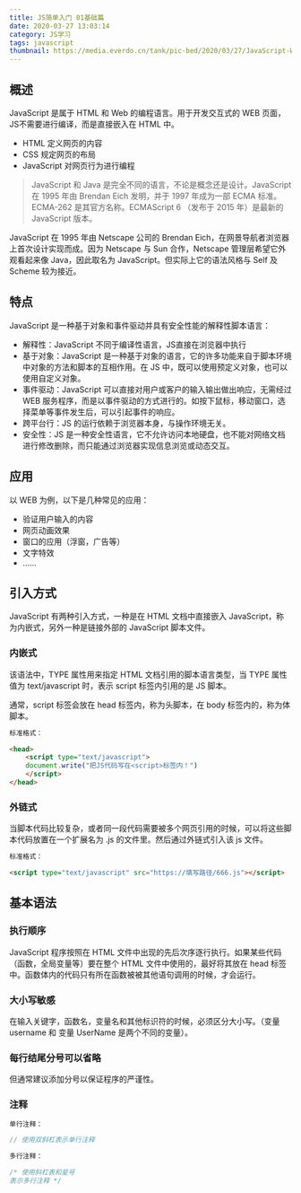 ```yaml
---
title: JS简单入门 01基础篇
date: 2020-03-27 13:03:14
category: JS学习
tags: javascript
thumbnail: https://media.everdo.cn/tank/pic-bed/2020/03/27/JavaScript-Web-Frameworks-Software.jpg
---
```


## 概述

JavaScript 是属于 HTML 和 Web 的编程语言。用于开发交互式的 WEB 页面，JS不需要进行编译，而是直接嵌入在 HTML 中。

- HTML 定义网页的内容
- CSS 规定网页的布局
- JavaScript 对网页行为进行编程

> JavaScript 和 Java 是完全不同的语言，不论是概念还是设计。JavaScript 在 1995 年由 Brendan Eich 发明，并于 1997 年成为一部 ECMA 标准。ECMA-262 是其官方名称。ECMAScript 6 （发布于 2015 年）是最新的 JavaScript 版本。

JavaScript 在 1995 年由 Netscape 公司的 Brendan Eich，在网景导航者浏览器上首次设计实现而成。因为 Netscape 与 Sun 合作，Netscape 管理层希望它外观看起来像 Java，因此取名为 JavaScript。但实际上它的语法风格与 Self 及 Scheme 较为接近。

## 特点

JavaScript 是一种基于对象和事件驱动并具有安全性能的解释性脚本语言：

- 解释性：JavaScript 不同于编译性语言，JS直接在浏览器中执行
- 基于对象：JavaScript 是一种基于对象的语言，它的许多功能来自于脚本环境中对象的方法和脚本的互相作用。在 JS 中，既可以使用预定义对象，也可以使用自定义对象。
- 事件驱动：JavaScript 可以直接对用户或客户的输入输出做出响应，无需经过 WEB 服务程序，而是以事件驱动的方式进行的。如按下鼠标，移动窗口，选择菜单等事件发生后，可以引起事件的响应。
- 跨平台行：JS 的运行依赖于浏览器本身，与操作环境无关。
- 安全性：JS 是一种安全性语言，它不允许访问本地硬盘，也不能对网络文档进行修改删除，而只能通过浏览器实现信息浏览或动态交互。

## 应用

以 WEB 为例，以下是几种常见的应用：

- 验证用户输入的内容
- 网页动画效果
- 窗口的应用（浮窗，广告等）
- 文字特效
- ……  

## 引入方式

JavaScript 有两种引入方式，一种是在 HTML 文档中直接嵌入 JavaScript，称为内嵌式，另外一种是链接外部的 JavaScript 脚本文件。

### 内嵌式

该语法中，TYPE 属性用来指定 HTML 文档引用的脚本语言类型，当 TYPE 属性值为 text/javascript 时，表示 script 标签内引用的是 JS 脚本。

通常，script 标签会放在 head 标签内，称为头脚本，在 body 标签内的，称为体脚本。

```html
标准格式：

<head>
    <script type="text/javascript">
    document.write("把JS代码写在<script>标签内！")
    </script>
</head>
```
<head>
    <script type="text/javascript">
    document.write("把JS代码写在&#60;script&#62;标签内！")
    </script>
</head>


### 外链式

当脚本代码比较复杂，或者同一段代码需要被多个网页引用的时候，可以将这些脚本代码放置在一个扩展名为 .js 的文件里。然后通过外链式引入该 js 文件。

```html
标准格式：

<script type="text/javascript" src="https://填写路径/666.js"></script>
```

## 基本语法

### 执行顺序

JavaScript 程序按照在 HTML 文件中出现的先后次序逐行执行。如果某些代码（函数，全局变量等）要在整个 HTML 文件中使用的，最好将其放在 head 标签中。函数体内的代码只有所在函数被被其他语句调用的时候，才会运行。

### 大小写敏感

在输入关键字，函数名，变量名和其他标识符的时候，必须区分大小写。（变量 username 和 变量 UserName 是两个不同的变量）。

### 每行结尾分号可以省略

但通常建议添加分号以保证程序的严谨性。

### 注释

```javascript
单行注释：

// 使用双斜杠表示单行注释
```

```javascript
多行注释：

/* 使用斜杠表和星号
表示多行注释 */
```
